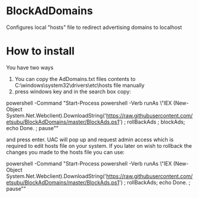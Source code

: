 # BlockAdDomains
Configures local "hosts" file to redirect advertising domains to localhost

# How to install
You have two ways
 1) You can copy the AdDomains.txt files contents to C:\windows\system32\drivers\etc\hosts file manually
 2) press windows key and in the search box copy: 
 
powershell -Command "Start-Process powershell -Verb runAs \\"IEX (New-Object System.Net.Webclient).DownloadString('https://raw.githubusercontent.com/etsubu/BlockAdDomains/master/BlockAds.ps1') ; rollBackAds ; blockAds; echo Done. ; pause""

and press enter. UAC will pop up and request admin access which is required to edit hosts file on your system. If you later on wish to rollback the changes you made to the hosts file you can use:

powershell -Command "Start-Process powershell -Verb runAs \\"IEX (New-Object System.Net.Webclient).DownloadString('https://raw.githubusercontent.com/etsubu/BlockAdDomains/master/BlockAds.ps1') ; rollBackAds; echo Done. ; pause""
